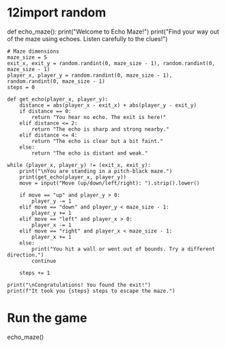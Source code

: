 # 12import random

def echo_maze():
    print("Welcome to Echo Maze!")
    print("Find your way out of the maze using echoes. Listen carefully to the clues!")
    
    # Maze dimensions
    maze_size = 5
    exit_x, exit_y = random.randint(0, maze_size - 1), random.randint(0, maze_size - 1)
    player_x, player_y = random.randint(0, maze_size - 1), random.randint(0, maze_size - 1)
    steps = 0

    def get_echo(player_x, player_y):
        distance = abs(player_x - exit_x) + abs(player_y - exit_y)
        if distance == 0:
            return "You hear no echo. The exit is here!"
        elif distance <= 2:
            return "The echo is sharp and strong nearby."
        elif distance <= 4:
            return "The echo is clear but a bit faint."
        else:
            return "The echo is distant and weak."

    while (player_x, player_y) != (exit_x, exit_y):
        print("\nYou are standing in a pitch-black maze.")
        print(get_echo(player_x, player_y))
        move = input("Move (up/down/left/right): ").strip().lower()

        if move == "up" and player_y > 0:
            player_y -= 1
        elif move == "down" and player_y < maze_size - 1:
            player_y += 1
        elif move == "left" and player_x > 0:
            player_x -= 1
        elif move == "right" and player_x < maze_size - 1:
            player_x += 1
        else:
            print("You hit a wall or went out of bounds. Try a different direction.")
            continue

        steps += 1

    print("\nCongratulations! You found the exit!")
    print(f"It took you {steps} steps to escape the maze.")

# Run the game
echo_maze()

